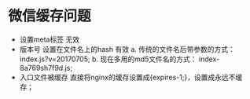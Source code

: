 # 微信缓存问题
 * 设置meta标签 无效
 * 版本号 设置在文件名上的hash 有效
  a. 传统的文件名后带参数的方式： index.js?v=20170705;
  b. 现在多用的md5文件名的方式： index-8a769sh7f9d.js;
* 入口文件被缓存
  直接将nginx的缓存设置成{expires-1;}，设置成永远不缓存；